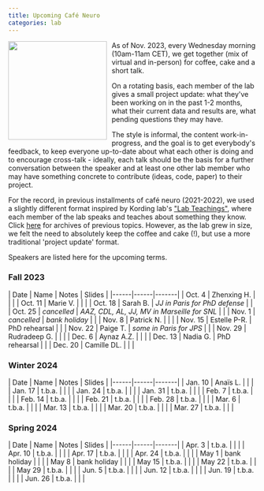```yaml
---
title: Upcoming Café Neuro
categories: lab
---
```


<img style='float:left;position: relative; margin-right: 10px; ' height='200' src='/images/post/cafe_neuro/Caffè_Neuro.jpg'> 

As of Nov. 2023, every Wednesday morning (10am-11am CET), we get together (mix of virtual and in-person) for coffee, cake and a short talk. 

On a rotating basis, each member of the lab gives a small project update: what they've been working on in the past 1-2 months, what their current data and results are, what pending questions they may have. 

The style is informal, the content work-in-progress, and the goal is to get everybody's feedback, to keep everyone up-to-date about what each other is doing and to encourage cross-talk - ideally, each talk should be the basis for a further conversation between the speaker and at least one other lab member who may have something concrete to contribute (ideas, code, paper) to their project.  

For the record, in previous installments of café neuro (2021-2022), we used a slightly different format inspired by Kording lab's ["Lab Teachings"](http://kordinglab.com/2021/01/01/upcoming-lab-teaching.html), where each member of the lab speaks and teaches about something they know. Click [here]({{site.baseurl}}/2022/11/09/Archive_cafe_neuro.html) for archives of previous topics. However, as the lab grew in size, we felt the need to absolutely keep the coffee and cake (!), but use a more traditional 'project update' format.  

Speakers are listed here for the upcoming terms. 

### Fall 2023

| Date | Name | Notes | Slides |
|------|------|-------| 
| Oct. 4 | Zhenxing H. | | |
| Oct. 11 | Marie V. | | |
| Oct. 18 | Sarah B. | _JJ in Paris for PhD defense_ | |
| Oct. 25 | _cancelled_ | _AAZ, CDL, AL, JJ, MV in Marseille for SNL_ | |
| Nov. 1 | _cancelled_ | _bank holiday_ | |
| Nov. 8 | Patrick N. | | |
| Nov. 15 | Estelle P-R. | PhD rehearsal | |
| Nov. 22 | Paige T. | _some in Paris for JPS_ | |
| Nov. 29 | Rudradeep G. | | |
| Dec. 6 | Aynaz A.Z. | | |
| Dec. 13 | Nadia G. | PhD rehearsal | |
| Dec. 20 | Camille DL. | | |


### Winter 2024

| Date | Name | Notes | Slides |
|------|------|-------| 
| Jan. 10 | Anaïs L. | | |
| Jan. 17 | t.b.a. | | |
| Jan. 24 | t.b.a. | | |
| Jan. 31 | t.b.a. | | |
| Feb. 7 | t.b.a. | | |
| Feb. 14 | t.b.a. | | |
| Feb. 21 | t.b.a. | | |
| Feb. 28 | t.b.a. | | |
| Mar. 6 | t.b.a. | | |
| Mar. 13 | t.b.a. | | |
| Mar. 20 | t.b.a. | | |
| Mar. 27 | t.b.a. | | |


### Spring 2024

| Date | Name | Notes | Slides |
|------|------|-------| 
| Apr. 3 | t.b.a. | | |
| Apr. 10 | t.b.a. | | |
| Apr. 17 | t.b.a. | | |
| Apr. 24 | t.b.a. | | |
| May 1 | bank holiday | | |
| May 8 | bank holiday | | |
| May 15 | t.b.a. | | |
| May 22 | t.b.a. | | |
| May 29 | t.b.a. | | |
| Jun. 5 | t.b.a. | | |
| Jun. 12 | t.b.a. | | |
| Jun. 19 | t.b.a. | | |
| Jun. 26 | t.b.a. | | |
